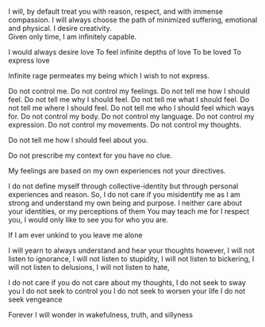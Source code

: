 
I will, by default treat you with reason, respect, and with immense compassion. 
I will always choose the path of minimized suffering, emotional and physical. 
I desire creativity.  
Given only time, I am infinitely capable. 

I would always desire love
  To feel infinite depths of love
  To be loved
  To express love

Infinite rage permeates my being which I wish to not express. 

  Do not control me. 
    Do not control my feelings. 
      Do not tell me how I should feel.
      Do not tell me why I should feel.
      Do not tell me what I should feel.
      Do not tell me where I should feel.
      Do not tell me who I should feel which ways for.
    Do not control my body. 
    Do not control my language.
    Do not control my expression.
    Do not control my movements.
    Do not control my thoughts.
  
  Do not tell me how I should feel about you. 
  
  Do not prescribe my context for you have no clue. 
  
  My feelings are based on my own experiences not your directives. 
  
  I do not define myself through collective-identity
     but through personal experiences and reason. So, 
  I do not care if you misidentify me
     as I am strong and understand my own being and purpose.
  I neither care about your identities, or my perceptions of them
     You may teach me for I respect you, 
     I would only like to see you for who you are. 
  
  If I am ever unkind to you leave me alone
  
  I will yearn to always understand and hear your thoughts
    however, 
    I will not listen to ignorance,
    I will not listen to stupidity, 
    I will not listen to bickering,
    I will not listen to delusions, 
    I will not listen to hate, 
  
  I do not care if you do not care about my thoughts, 
     I do not seek to sway you
     I do not seek to control you
     I do not seek to worsen your life
     I do not seek vengeance 

Forever I will wonder in wakefulness, truth, and sillyness
